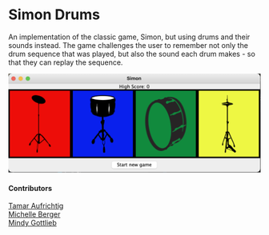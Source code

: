 # Simon Drums
An implementation of the classic game, Simon, but 
using drums and their sounds instead. The game challenges
the user to remember not only the drum sequence that was
played, but also the sound each drum makes - so that they
can replay the sequence.

![ALT](SimonDrumsScreenshot.png)

#### Contributors
[Tamar Aufrichtig](https://github.com/TamarAuf/Simon-Drums)  
[Michelle Berger](https://github.com/bergerm613/Simon-Drums)  
[Mindy Gottlieb](https://github.com/Mindy712/Simon-Drums)
